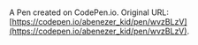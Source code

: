 # 

A Pen created on CodePen.io. Original URL: [https://codepen.io/abenezer_kid/pen/wvzBLzV](https://codepen.io/abenezer_kid/pen/wvzBLzV).



